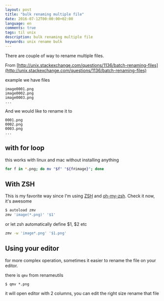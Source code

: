 ```yaml
---
layout: post
title: "bulk renaming multiple file"
date: 2016-07-12T00:00:00+02:00
language: en
comments: true
tags: til unix
description: bulk renaming multiple file
keywords: unix rename bulk
---
```


There are couple of way to rename multiple files. 

From [http://unix.stackexchange.com/questions/1136/batch-renaming-files](http://unix.stackexchange.com/questions/1136/batch-renaming-files)

example we have files 

```
image0001.png
image0002.png
image0003.png
...
```

And we would like to rename it to

```
0001.png
0002.png
0003.png
...
```

## with for loop

this works with linux and mac without installing anything

```bash
for f in *.png; do mv "$f" "${f#image}"; done
```

## With ZSH

This is my favorite way since I'm using [ZSH](http://www.zsh.org/) and [oh-my-zsh](https://github.com/robbyrussell/oh-my-zsh).
Check it now, it's awesome

```bash
$ autoload zmv
zmv 'image(*.png)' '$1'
```

or let zsh automatically define $1, $2 etc

```bash
zmv -w 'image*.png' '$1.png'
```

## Using your editor

for more complex operation, sometimes it easier to rename the file on your editor.

there is `qmv` from renameutils

```
$ qmv *.png
```
it will open editor with 2 columns, you can edit the right size rename that file

